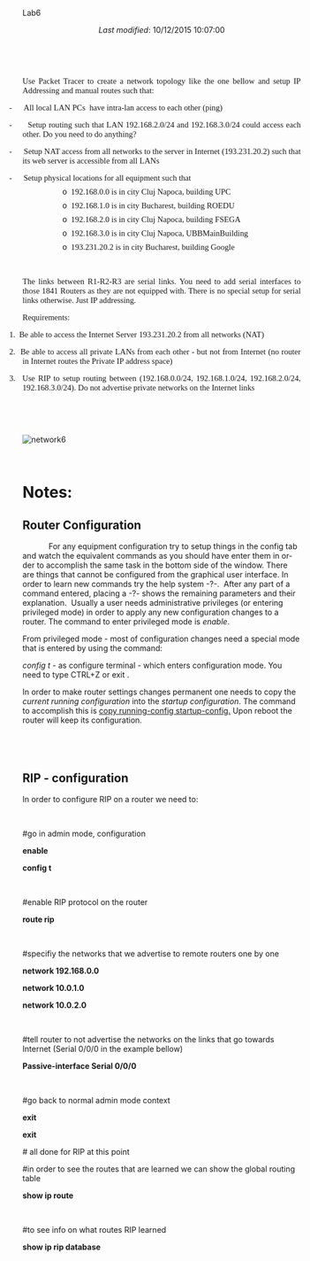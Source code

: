 

</head>

<body lang="EN-US" link="blue" vlink="purple" style="tab-interval:36.0pt">

<div class="WordSection1">

<p class="MsoTitle">Lab6</p>

<p class="MsoNormal" align="center" style="text-align:center"><i>Last modified</i>:
<span style="mso-field-code:&quot;SAVEDATE  \\* MERGEFORMAT&quot;"><span style="mso-no-proof:yes">10/12/2015 10:07:00</span></span></p>

<p class="MsoNormal"><o:p>&nbsp;</o:p></p>

<p class="MsoNormal" style="margin-bottom:6.0pt"><span style="font-size:11.0pt;
font-family:&quot;Verdana&quot;,&quot;sans-serif&quot;"><o:p>&nbsp;</o:p></span></p>

<p class="MsoNormal" style="margin-bottom:6.0pt;text-align:justify"><span style="font-size:11.0pt;font-family:&quot;Verdana&quot;,&quot;sans-serif&quot;">Use Packet Tracer
to create a network topology like the one bellow and setup IP Addressing and
manual routes such that:<o:p></o:p></span></p>

<p class="MsoListParagraphCxSpFirst" style="margin-bottom:6.0pt;mso-add-space:
auto;text-align:justify;text-indent:-18.0pt;mso-list:l1 level1 lfo2"><!--[if !supportLists]--><span style="font-size:11.0pt;font-family:Symbol;mso-fareast-font-family:Symbol;
mso-bidi-font-family:Symbol"><span style="mso-list:Ignore">-<span style="font:7.0pt &quot;Times New Roman&quot;">&nbsp;&nbsp;&nbsp;&nbsp;&nbsp;&nbsp;&nbsp;&nbsp;
</span></span></span><!--[endif]--><span style="font-size:11.0pt;font-family:&quot;Verdana&quot;,&quot;sans-serif&quot;">All
local LAN PCs<span style="mso-spacerun:yes">&nbsp; </span>have intra-lan access to
each other (ping)<o:p></o:p></span></p>

<p class="MsoListParagraphCxSpMiddle" style="margin-bottom:6.0pt;mso-add-space:
auto;text-align:justify;text-indent:-18.0pt;mso-list:l1 level1 lfo2"><!--[if !supportLists]--><span style="font-size:11.0pt;font-family:Symbol;mso-fareast-font-family:Symbol;
mso-bidi-font-family:Symbol"><span style="mso-list:Ignore">-<span style="font:7.0pt &quot;Times New Roman&quot;">&nbsp;&nbsp;&nbsp;&nbsp;&nbsp;&nbsp;&nbsp;&nbsp;
</span></span></span><!--[endif]--><span style="font-size:11.0pt;font-family:&quot;Verdana&quot;,&quot;sans-serif&quot;">Setup
routing such that LAN 192.168.2.0/24 and 192.168.3.0/24 could access each
other. Do you need to do anything?<o:p></o:p></span></p>

<p class="MsoListParagraphCxSpMiddle" style="margin-bottom:6.0pt;mso-add-space:
auto;text-align:justify;text-indent:-18.0pt;mso-list:l1 level1 lfo2"><!--[if !supportLists]--><span style="font-size:11.0pt;font-family:Symbol;mso-fareast-font-family:Symbol;
mso-bidi-font-family:Symbol"><span style="mso-list:Ignore">-<span style="font:7.0pt &quot;Times New Roman&quot;">&nbsp;&nbsp;&nbsp;&nbsp;&nbsp;&nbsp;&nbsp;&nbsp;
</span></span></span><!--[endif]--><span style="font-size:11.0pt;font-family:&quot;Verdana&quot;,&quot;sans-serif&quot;">Setup
NAT access from all networks to the server in Internet (193.231.20.2) such that
its web server is accessible from all LANs<o:p></o:p></span></p>

<p class="MsoListParagraphCxSpMiddle" style="margin-bottom:6.0pt;mso-add-space:
auto;text-align:justify;text-indent:-18.0pt;mso-list:l1 level1 lfo2"><!--[if !supportLists]--><span style="font-size:11.0pt;font-family:Symbol;mso-fareast-font-family:Symbol;
mso-bidi-font-family:Symbol"><span style="mso-list:Ignore">-<span style="font:7.0pt &quot;Times New Roman&quot;">&nbsp;&nbsp;&nbsp;&nbsp;&nbsp;&nbsp;&nbsp;&nbsp;
</span></span></span><!--[endif]--><span style="font-size:11.0pt;font-family:&quot;Verdana&quot;,&quot;sans-serif&quot;">Setup
physical locations for all equipment such that <o:p></o:p></span></p>

<p class="MsoListParagraphCxSpMiddle" style="margin-top:0cm;margin-right:0cm;
margin-bottom:6.0pt;margin-left:72.0pt;mso-add-space:auto;text-align:justify;
text-indent:-18.0pt;mso-list:l1 level2 lfo2"><!--[if !supportLists]--><span style="font-size:11.0pt;font-family:&quot;Courier New&quot;;mso-fareast-font-family:&quot;Courier New&quot;"><span style="mso-list:Ignore">o<span style="font:7.0pt &quot;Times New Roman&quot;">&nbsp;&nbsp;
</span></span></span><!--[endif]--><span style="font-size:11.0pt;font-family:&quot;Verdana&quot;,&quot;sans-serif&quot;">192.168.0.0
is in city Cluj Napoca, building UPC<o:p></o:p></span></p>

<p class="MsoListParagraphCxSpMiddle" style="margin-top:0cm;margin-right:0cm;
margin-bottom:6.0pt;margin-left:72.0pt;mso-add-space:auto;text-align:justify;
text-indent:-18.0pt;mso-list:l1 level2 lfo2"><!--[if !supportLists]--><span style="font-size:11.0pt;font-family:&quot;Courier New&quot;;mso-fareast-font-family:&quot;Courier New&quot;"><span style="mso-list:Ignore">o<span style="font:7.0pt &quot;Times New Roman&quot;">&nbsp;&nbsp;
</span></span></span><!--[endif]--><span style="font-size:11.0pt;font-family:&quot;Verdana&quot;,&quot;sans-serif&quot;">192.168.1.0
is in city Bucharest, building ROEDU<o:p></o:p></span></p>

<p class="MsoListParagraphCxSpMiddle" style="margin-top:0cm;margin-right:0cm;
margin-bottom:6.0pt;margin-left:72.0pt;mso-add-space:auto;text-align:justify;
text-indent:-18.0pt;mso-list:l1 level2 lfo2"><!--[if !supportLists]--><span style="font-size:11.0pt;font-family:&quot;Courier New&quot;;mso-fareast-font-family:&quot;Courier New&quot;"><span style="mso-list:Ignore">o<span style="font:7.0pt &quot;Times New Roman&quot;">&nbsp;&nbsp;
</span></span></span><!--[endif]--><span style="font-size:11.0pt;font-family:&quot;Verdana&quot;,&quot;sans-serif&quot;">192.168.2.0
is in city Cluj Napoca, building FSEGA<o:p></o:p></span></p>

<p class="MsoListParagraphCxSpMiddle" style="margin-top:0cm;margin-right:0cm;
margin-bottom:6.0pt;margin-left:72.0pt;mso-add-space:auto;text-align:justify;
text-indent:-18.0pt;mso-list:l1 level2 lfo2"><!--[if !supportLists]--><span style="font-size:11.0pt;font-family:&quot;Courier New&quot;;mso-fareast-font-family:&quot;Courier New&quot;"><span style="mso-list:Ignore">o<span style="font:7.0pt &quot;Times New Roman&quot;">&nbsp;&nbsp;
</span></span></span><!--[endif]--><span style="font-size:11.0pt;font-family:&quot;Verdana&quot;,&quot;sans-serif&quot;">192.168.3.0
is in city Cluj Napoca, UBBMainBuilding<o:p></o:p></span></p>

<p class="MsoListParagraphCxSpLast" style="margin-top:0cm;margin-right:0cm;
margin-bottom:6.0pt;margin-left:72.0pt;mso-add-space:auto;text-align:justify;
text-indent:-18.0pt;mso-list:l1 level2 lfo2"><!--[if !supportLists]--><span style="font-size:11.0pt;font-family:&quot;Courier New&quot;;mso-fareast-font-family:&quot;Courier New&quot;"><span style="mso-list:Ignore">o<span style="font:7.0pt &quot;Times New Roman&quot;">&nbsp;&nbsp;
</span></span></span><!--[endif]--><span style="font-size:11.0pt;font-family:&quot;Verdana&quot;,&quot;sans-serif&quot;">193.231.20.2
is in city Bucharest, building Google <o:p></o:p></span></p>

<p class="MsoNormal" style="margin-bottom:6.0pt;text-align:justify"><span style="font-size:11.0pt;font-family:&quot;Verdana&quot;,&quot;sans-serif&quot;"><o:p>&nbsp;</o:p></span></p>

<p class="MsoNormal" style="margin-bottom:6.0pt;text-align:justify"><span style="font-size:11.0pt;font-family:&quot;Verdana&quot;,&quot;sans-serif&quot;">The links between
R1-R2-R3 are serial links. You need to add serial interfaces to those 1841
Routers as they are not equipped with. There is no special setup for serial
links otherwise. Just IP addressing.<o:p></o:p></span></p>

<p class="MsoNormal" style="margin-bottom:6.0pt;text-align:justify"><span style="font-size:11.0pt;font-family:&quot;Verdana&quot;,&quot;sans-serif&quot;">Requirements:<o:p></o:p></span></p>

<p class="MsoListParagraphCxSpFirst" style="margin-bottom:6.0pt;mso-add-space:
auto;text-align:justify;text-indent:-18.0pt;mso-list:l0 level1 lfo4"><!--[if !supportLists]--><span style="font-size:11.0pt;font-family:&quot;Verdana&quot;,&quot;sans-serif&quot;;mso-fareast-font-family:
Verdana;mso-bidi-font-family:Verdana"><span style="mso-list:Ignore">1.<span style="font:7.0pt &quot;Times New Roman&quot;">&nbsp;&nbsp; </span></span></span><!--[endif]--><span style="font-size:11.0pt;font-family:&quot;Verdana&quot;,&quot;sans-serif&quot;">Be able to access
the Internet Server 193.231.20.2 from all networks (NAT)<o:p></o:p></span></p>

<p class="MsoListParagraphCxSpMiddle" style="margin-bottom:6.0pt;mso-add-space:
auto;text-align:justify;text-indent:-18.0pt;mso-list:l0 level1 lfo4"><!--[if !supportLists]--><span style="font-size:11.0pt;font-family:&quot;Verdana&quot;,&quot;sans-serif&quot;;mso-fareast-font-family:
Verdana;mso-bidi-font-family:Verdana"><span style="mso-list:Ignore">2.<span style="font:7.0pt &quot;Times New Roman&quot;">&nbsp;&nbsp; </span></span></span><!--[endif]--><span style="font-size:11.0pt;font-family:&quot;Verdana&quot;,&quot;sans-serif&quot;">Be able to access
all private LANs from each other - but not from Internet (no router in Internet
routes the Private IP address space)<o:p></o:p></span></p>

<p class="MsoListParagraphCxSpLast" style="margin-bottom:6.0pt;mso-add-space:
auto;text-align:justify;text-indent:-18.0pt;mso-list:l0 level1 lfo4"><!--[if !supportLists]--><span style="font-size:11.0pt;font-family:&quot;Verdana&quot;,&quot;sans-serif&quot;;mso-fareast-font-family:
Verdana;mso-bidi-font-family:Verdana"><span style="mso-list:Ignore">3.<span style="font:7.0pt &quot;Times New Roman&quot;">&nbsp;&nbsp; </span></span></span><!--[endif]--><span style="font-size:11.0pt;font-family:&quot;Verdana&quot;,&quot;sans-serif&quot;">Use RIP to setup
routing between (192.168.0.0/24, 192.168.1.0/24, 192.168.2.0/24,
192.168.3.0/24). Do not advertise private networks on the Internet links<o:p></o:p></span></p>

<p class="MsoNormal" style="margin-bottom:6.0pt;text-align:justify"><span style="font-size:11.0pt;font-family:&quot;Verdana&quot;,&quot;sans-serif&quot;"><o:p>&nbsp;</o:p></span></p>

<p class="MsoNormal" style="margin-bottom:6.0pt;text-align:justify"><span style="font-size:11.0pt;font-family:&quot;Verdana&quot;,&quot;sans-serif&quot;"><o:p>&nbsp;</o:p></span></p>

![network6](https://user-images.githubusercontent.com/23582924/35186266-1f4f9126-fe1a-11e7-9063-fe48cd034832.jpg)

<p class="MsoNormal" style="margin-bottom:6.0pt;text-align:justify"><span style="font-size:11.0pt;font-family:&quot;Verdana&quot;,&quot;sans-serif&quot;"><o:p>&nbsp;</o:p></span></p>

<h1>Notes:</h1>

<h2>Router Configuration</h2>

<p class="MsoNormal"><span style="mso-tab-count:1">&nbsp;&nbsp;&nbsp;&nbsp;&nbsp;&nbsp;&nbsp;&nbsp;&nbsp;&nbsp;&nbsp; </span>For any
equipment configuration try to setup things in the config tab and watch the
equivalent commands as you should have enter them in order to accomplish the
same task in the bottom side of the window. There are things that cannot be
configured from the graphical user interface. In order to learn new commands
try the help system -?-.<span style="mso-spacerun:yes">&nbsp; </span>After any part
of a command entered, placing a -?- shows the remaining parameters and their explanation.<span style="mso-spacerun:yes">&nbsp; </span>Usually a user needs administrative
privileges (or entering privileged mode) in order to apply any new
configuration changes to a router. The command to enter privileged mode is <i style="mso-bidi-font-style:normal">enable</i>. </p>

<p class="MsoNormal">From privileged mode - most of configuration changes need a
special mode that is entered by using the command:</p>

<p class="MsoNormal"><i style="mso-bidi-font-style:normal">config t - </i>as
configure terminal - which enters configuration mode. You need to type CTRL+Z
or exit .</p>

<p class="MsoNormal">In order to make router settings changes permanent one needs
to copy the <i style="mso-bidi-font-style:normal">current running configuration</i>
into the <i style="mso-bidi-font-style:normal">startup configuration</i>. The
command to accomplish this is <u>copy running-config startup-config.</u> Upon
reboot the router will keep its configuration.</p>

<h2><o:p>&nbsp;</o:p></h2>

<h2>RIP - configuration</h2>

<p class="MsoNormal">In order to configure RIP on a router we need to:</p>

<p class="MsoNormal"><o:p>&nbsp;</o:p></p>

<p class="MsoNormal">#go in admin mode, configuration</p>

<p class="MsoNormal"><b style="mso-bidi-font-weight:normal">enable<o:p></o:p></b></p>

<p class="MsoNormal"><b style="mso-bidi-font-weight:normal">config t<o:p></o:p></b></p>

<p class="MsoNormal"><b style="mso-bidi-font-weight:normal"><o:p>&nbsp;</o:p></b></p>

<p class="MsoNormal">#enable RIP protocol on the router</p>

<p class="MsoNormal"><b style="mso-bidi-font-weight:normal">route rip<o:p></o:p></b></p>

<p class="MsoNormal"><b style="mso-bidi-font-weight:normal"><o:p>&nbsp;</o:p></b></p>

<p class="MsoNormal">#specifiy the networks that we advertise to remote routers
one by one</p>

<p class="MsoNormal"><b style="mso-bidi-font-weight:normal">network 192.168.0.0<o:p></o:p></b></p>

<p class="MsoNormal"><b style="mso-bidi-font-weight:normal">network 10.0.1.0<o:p></o:p></b></p>

<p class="MsoNormal"><b style="mso-bidi-font-weight:normal">network 10.0.2.0</b></p>

<p class="MsoNormal"><o:p>&nbsp;</o:p></p>

<p class="MsoNormal">#tell router to not advertise the networks on the links that
go towards Internet (Serial 0/0/0 in the example bellow)</p>

<p class="MsoNormal"><b style="mso-bidi-font-weight:normal">Passive-interface
Serial 0/0/0<o:p></o:p></b></p>

<p class="MsoNormal"><b style="mso-bidi-font-weight:normal"><o:p>&nbsp;</o:p></b></p>

<p class="MsoNormal">#go back to normal admin mode context</p>

<p class="MsoNormal"><b style="mso-bidi-font-weight:normal">exit<o:p></o:p></b></p>

<p class="MsoNormal"><b style="mso-bidi-font-weight:normal">exit<o:p></o:p></b></p>

<p class="MsoNormal"># all done for RIP at this point</p>

<p class="MsoNormal">#in order to see the routes that are learned we can show the
global routing table</p>

<p class="MsoNormal"><b style="mso-bidi-font-weight:normal">show ip route<o:p></o:p></b></p>

<p class="MsoNormal"><b style="mso-bidi-font-weight:normal"><o:p>&nbsp;</o:p></b></p>

<p class="MsoNormal">#to see info on what routes RIP learned</p>

<p class="MsoNormal"><b style="mso-bidi-font-weight:normal">show ip rip database<o:p></o:p></b></p>

<p class="MsoNormal"><b style="mso-bidi-font-weight:normal"><o:p>&nbsp;</o:p></b></p>

</div>
